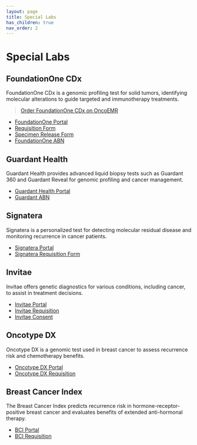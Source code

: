 ```yaml
---
layout: page
title: Special Labs
has_children: true
nav_order: 2
---
```

# Special Labs

## FoundationOne CDx
FoundationOne CDx is a genomic profiling test for solid tumors, identifying molecular alterations to guide targeted and immunotherapy treatments.
> [Order FoundationOne CDx on OncoEMR](/docs/guide/foundationone.html)
- [FoundationOne Portal](https://home.foundationmedicine.com/login)
- [Requisition Form](https://assets.ctfassets.net/w98cd481qyp0/6owgilIzUgyTujIVcRHTJs/13884484d7509d0561a9ad7bf20a483b/Universal_TRF_Interactive.pdf)
- [Specimen Release Form](https://assets.ctfassets.net/w98cd481qyp0/7JzKC8TNALu7FWAcxsziqb/374fbe590e03b2d5decab38d05777e27/Specimen_Release_Consent_Form.pdf)
- [FoundationOne ABN](https://assets.ctfassets.net/w98cd481qyp0/2sDK3JAu6WQrGirc2OnAcr/e9a477779c3e75525c2847a36e44c722/Medicare_ABN_INTERACTIVE_ABNEnglish_01312026_508_DIGITAL.pdf)

## Guardant Health
Guardant Health provides advanced liquid biopsy tests such as Guardant 360 and Guardant Reveal for genomic profiling and cancer management.
- [Guardant Health Portal](https://portal.guardanthealth.com/sign_in)
- [Guardant ABN](https://www.guardantcomplete.com/assets/pdf/FRM-000123_R7_Advance_Beneficiary%20Notice_of_Noncoverage.pdf)

## Signatera
Signatera is a personalized test for detecting molecular residual disease and monitoring recurrence in cancer patients.
- [Signatera Portal](https://oncology.natera.com/)
- [Signatera Requisition Form](/assets/docs/signatera_req.pdf)

## Invitae
Invitae offers genetic diagnostics for various conditions, including cancer, to assist in treatment decisions.
- [Invitae Portal](https://www.invitae.com/en/profile/signin)
- [Invitae Requisition](/assets/docs/invitae_req.pdf)
- [Invitae Consent](/assets/docs/invitae_consent.pdf)

## Oncotype DX
Oncotype DX is a genomic test used in breast cancer to assess recurrence risk and chemotherapy benefits.
- [Oncotype DX Portal](https://online.genomichealth.com/Login.aspx)
- [Oncotype DX Requisition](https://precisiononcology.exactsciences.com/-/media/Project/PrecisionOncology/PrecisionOncology/Files/Pdf/GHI003_ODXBRS_RequisitionForm.pdf?rev=1d4e3e90b80e4064a481935660f39ac6&hash=E780578F1AA4EF7E41F3DB2EB7F2DA90)

## Breast Cancer Index
The Breast Cancer Index predicts recurrence risk in hormone-receptor-positive breast cancer and evaluates benefits of extended anti-hormonal therapy.
- [BCI Portal](https://biotheranostics.my.site.com/s/login/)
- [BCI Requisition](https://www.breastcancerindex.com/test-form.pdf)
